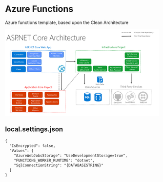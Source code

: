 # Azure Functions

Azure functions template, based upon the Clean Architecture

![Clean Architecture](Readme/Images/CleanArchitecture.PNG)

## local.settings.json

```
{
  "IsEncrypted": false,
  "Values": {
    "AzureWebJobsStorage": "UseDevelopmentStorage=true",
    "FUNCTIONS_WORKER_RUNTIME": "dotnet",
    "SqlConnectionString": "{DATABASESTRING}"
  }
}
```